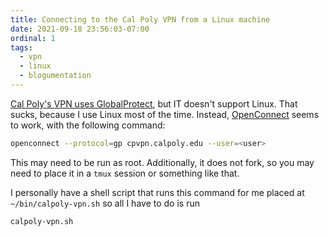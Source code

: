 ```yaml
---
title: Connecting to the Cal Poly VPN from a Linux machine
date: 2021-09-18 23:56:03-07:00
ordinal: 1
tags:
  - vpn
  - linux
  - blogumentation
---
```


[Cal Poly's VPN uses GlobalProtect](https://tech.calpoly.edu/services/vpn), but IT doesn't support Linux. That sucks, because I use Linux most of the time. Instead, [OpenConnect](https://www.infradead.org/openconnect/) seems to work, with the following command:

```sh
openconnect --protocol=gp cpvpn.calpoly.edu --user=<user>
```

This may need to be run as root. Additionally, it does not fork, so you may need to place it in a `tmux` session or something like that.

I personally have a shell script that runs this command for me placed at `~/bin/calpoly-vpn.sh` so all I have to do is run

```sh
calpoly-vpn.sh
```
